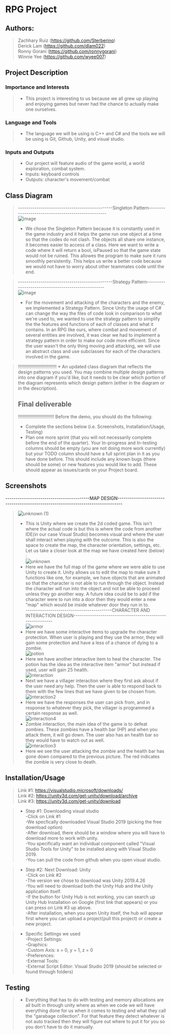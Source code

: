 # RPG Project
 
 ## Authors:  
 > Zachhary Ruiz (https://github.com/Sterberino)                         
 > Derick Lam (https://github.com/dlam022)                     
 > Ronny Gorani (https://github.com/ronnygorani)      
 > Winnie Yee (https://github.com/wyee007)    

## Project Description

 ### Importance and Interests   
 
 > * This project is interesting to us because we all grew up playing and enjoying games but never had the chance to actually make one ourselves.  

 ### Language and Tools     
 
 > * The language we will be using is C++ and C# and the tools we will be using is Git, Github, Unity, and visual studio.

### Inputs and Outputs  

> * Our project will feature audio of the game world, a world exploration, combat system.   
> * Inputs: keyboard controls 
> * Outputs: character's movement/combat              

## Class Diagram

>  ----------------------------------------------Singleton Pattern---------------------------------------------------<br/>
> ![image](https://user-images.githubusercontent.com/91449029/141990718-78a9d843-7112-4f2d-b2d7-698442eecdae.png) <br/>
> * We chose the Singleton Pattern because it is constantly used in the game industry and it helps the game run one object at a time so that the codes do not clash. The objects all share one instance, it becomes easier to access of a class. Here we want to write a code where it will return a bool, isPaused so that the game state would not be ruined. This allowes the program to make sure it runs smoothly persistently. This helps us write a better code because we would not have to worry about other teammates code until the end.<br/>


> ----------------------------------------------Strategy Pattern---------------------------------------------------<br/>
> ![image](https://user-images.githubusercontent.com/82008415/142005136-aa9a964d-8a9a-48ca-825f-59d44fa09375.png) <br/>
> * For the movement and attacking of the characters and the enemy, we implemented a Strategy Pattern. Since Unity the usage of C# can change the way the files of code look in comparison to what we're used to, we wanted to use the strategy pattern to simplify the the features and functions of each of classes and what it contains. In an RPG like ours, where combat and movement of several entities are involved, it was clear we had to implement a strategy pattern in order to make our code more efficient. Since the user wasn't the only thing moving and attacking, we will use an abstract class and use subclasses for each of the characters involved in the game.
 
 >  !!!!!!!!!!!!!!!!!!!!!!!!!!!!!! * An updated class diagram that reflects the design patterns you used. You may combine multiple design patterns into one diagram if you'd like, but it needs to be clear which portion of the diagram represents which design pattern (either in the diagram or in the description).
 > ## Final deliverable
 > !!!!!!!!!!!!!!!!!!!!!!!!!!!!
 > Before the demo, you should do the following:
 > * Complete the sections below (i.e. Screenshots, Installation/Usage, Testing)
 > * Plan one more sprint (that you will not necessarily complete before the end of the quarter). Your In-progress and In-testing columns should be empty (you are not doing more work currently) but your TODO column should have a full sprint plan in it as you have done before. This should include any known bugs (there should be some) or new features you would like to add. These should appear as issues/cards on your Project board.
 
 ## Screenshots
 -----------------------------------------MAP DESIGN-------------------------------------------------------------------------------- <br/>
 >![unknown (1)](https://user-images.githubusercontent.com/91449029/145005670-b75d530a-c608-4775-8178-f931f00e479b.png) <br/>
 >* This is Unity where we create the 2d coded game. This isn't where the actual code is but this is where the code from another IDE(in our case Visual Studio) becomes visual and where the user shall interact when playing with the outcome. This is also the space to create the map, the character orientation, settings, etc. Let us take a closer look at the map we have created here (below) : <br/>
 > ![unknown](https://user-images.githubusercontent.com/91449029/145005015-cc082565-23cf-4490-99ee-e42ad7992ea5.png) <br/>
 > * Here we have the full map of the game where we were able to use Unity to create it. Unity allows us to edit the map to make sure it functions like one, for example, we have objects that are animated so that the character is not able to run through the object. Instead the character will run into the object and not be able to proceed unless they go another way. A future idea could be to add if the character were to run into a door then they would enter a new "map" which would be inside whatever door they run in to. <br/>
------------------------------------------CHARACTER AND INTERACTION DESIGN---------------------------------------------------------- <br/>
 >![armor](https://user-images.githubusercontent.com/91449029/145091466-7a640c48-c441-4049-8beb-419ae8467a42.png) <br/>
 >* Here we have some interactive items to upgrade the character protection. When user is playing and they use the armor, they will gain some protection and have a less of a chance of dying to a zombie. <br/>
 >![potion](https://user-images.githubusercontent.com/91449029/145091998-dc1262bf-837b-4ed1-a559-73ea87eeea57.png) <br/>
 >* Here we have another interactive item to heal the character. The potion has the idea as the interactive item "armor" but instead if used, user will gain 25 health. <br/>
 >![interaction](https://user-images.githubusercontent.com/91449029/145092709-e67c6c7e-924c-4086-a8a0-ecc1cad73cc3.png) <br/>
 >* Next we have a villager interaction where they first ask about if the user need any help. Then the user is able to respond back to them with the few lines that we have given to be chosen from. <br/>
 >![interaction2](https://user-images.githubusercontent.com/91449029/145093242-915ff9ef-f669-4212-b1ec-f091e431dcd2.png) <br/>
 >* Here we have the responses the user can pick from, and in response to whatever they pick, the villager is programmed a certain response as well. <br/>
 >![interaction4](https://user-images.githubusercontent.com/91449029/145093276-da488a86-30f9-4dfc-ab0b-d655a0231239.png) <br/>
 >* Zombie interaction, the main idea of the game is to defeat zombies. These zombies have a health bar (HP) and when you attack them, it will go down. The user also has an health bar so they would have to watch out as well. <br/>
 >![interaction3](https://user-images.githubusercontent.com/91449029/145093521-b997d89d-606d-4a39-9fa6-348cbec2ae5b.png) <br/>
 >* Here we see the user attacking the zombie and the health bar has gone down compared to the previous picture. The red indicates the zombie is very close to death. <br/>




 
 ## Installation/Usage
 
 >  Link #1: https://visualstudio.microsoft/downloads/ <br/>
 >  Link #2: https://unity3d.com/get-unity/download/archive <br/>
 >  Link #3: https://unity3d.com/get-unity/download <br/>

> * Step #1: Downloading visual studio <br/>
   -Click on Link #1 <br/>
   -We specfically downloaded Visual Studio 2019 (picking the free download option) <br/>
   -After download, there should be a window where you will have to download more to work with unity. <br/>
   -You specifically want an individual component called "Visual Studio Tools for Unity" to be installed along with Visual Studio 2019. <br/>
   -You can pull the code from github when you open visual studio. <br/>


> * Step #2: Next Download: Unity <br/>
    -Click on Link #2 <br/>
    -The version we chose to download was Unity 2019.4.26 <br/>
    -You will need to download both the Unity Hub and the Unity application itself. <br/>
     -If the button for Unity Hub is not working, you can search up Unity Hub Installation on Google (first link that appears) or you can press on Link #3 up above. <br/>
    -After installation, when you open Unity itself, the hub will appear first where you can upload a project(pull this project) or create a new project.  <br/>


>* Specific Settings we used <br/>
   -Project Settings: <br/>
    -Graphics: <br/>
     -Custom Axis: x = 0, y = 1, z = 0 <br/>
   -Preferences: <br/>
    -External Tools:  <br/>
     -External Script Editor: Visual Studio 2019 (should be selected or found through folders) <br/>


 ## Testing
 
 >* Everything that has to do with testing and memory allocations are all built in through unity where as when we code we will have everything done for us when it comes to testing and what they call the "garabage collection". For that feature they detect whatever is not auto tracked then they will figure out where to put it for you so you don't have to do it manually.
 
